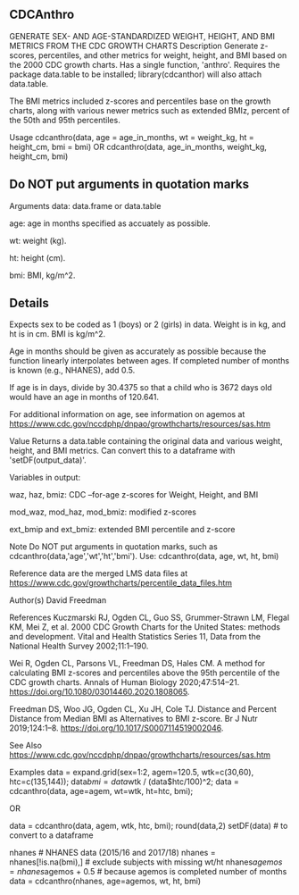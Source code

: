 ## CDCAnthro
GENERATE SEX- AND AGE-STANDARDIZED WEIGHT, HEIGHT, AND BMI METRICS FROM THE CDC GROWTH CHARTS
Description
Generate z-scores, percentiles, and other metrics for weight, height, and BMI based on the 2000 CDC growth charts. Has a single function, 'anthro'. Requires the package data.table to be installed; library(cdcanthor) will also attach data.table.

The BMI metrics included z-scores and percentiles base on the growth charts, along with various newer metrics such as extended BMIz, percent of the 50th and 95th percentiles.

Usage
cdcanthro(data, age = age_in_months, wt = weight_kg, ht = height_cm, bmi = bmi)
OR
cdcanthro(data, age_in_months, weight_kg, height_cm, bmi)

## Do NOT put arguments in quotation marks
Arguments
data: data.frame or data.table

age: age in months specified as accuately as possible.

wt: weight (kg).

ht: height (cm).

bmi: BMI, kg/m^2.

## Details
Expects sex to be coded as 1 (boys) or 2 (girls) in data. Weight is in kg, and ht is in cm. BMI is kg/m^2.

Age in months should be given as accurately as possible because the function linearly interpolates between ages. If completed number of months is known (e.g., NHANES), add 0.5.

If age is in days, divide by 30.4375 so that a child who is 3672 days old would have an age in months of 120.641.

For additional information on age, see information on agemos at https://www.cdc.gov/nccdphp/dnpao/growthcharts/resources/sas.htm

Value
Returns a data.table containing the original data and various weight, height, and BMI metrics. Can convert this to a dataframe with 'setDF(output_data)'.

Variables in output:

waz, haz, bmiz: CDC –for-age z-scores for Weight, Height, and BMI

mod_waz, mod_haz, mod_bmiz: modified z-scores

ext_bmip and ext_bmiz: extended BMI percentile and z-score

Note
Do NOT put arguments in quotation marks, such as cdcanthro(data,'age','wt','ht','bmi'). Use: cdcanthro(data, age, wt, ht, bmi)

Reference data are the merged LMS data files at https://www.cdc.gov/growthcharts/percentile_data_files.htm

Author(s)
David Freedman

References
Kuczmarski RJ, Ogden CL, Guo SS, Grummer-Strawn LM, Flegal KM, Mei Z, et al. 2000 CDC Growth Charts for the United States: methods and development. Vital and Health Statistics Series 11, Data from the National Health Survey 2002;11:1–190.

Wei R, Ogden CL, Parsons VL, Freedman DS, Hales CM. A method for calculating BMI z-scores and percentiles above the 95th percentile of the CDC growth charts. Annals of Human Biology 2020;47:514–21. https://doi.org/10.1080/03014460.2020.1808065.

Freedman DS, Woo JG, Ogden CL, Xu JH, Cole TJ. Distance and Percent Distance from Median BMI as Alternatives to BMI z-score. Br J Nutr 2019;124:1–8. https://doi.org/10.1017/S0007114519002046.

See Also
https://www.cdc.gov/nccdphp/dnpao/growthcharts/resources/sas.htm

Examples
data = expand.grid(sex=1:2, agem=120.5, wtk=c(30,60), htc=c(135,144));
data$bmi = data$wtk / (data$htc/100)^2;
data = cdcanthro(data, age=agem, wt=wtk, ht=htc, bmi);

OR 

data = cdcanthro(data, agem, wtk, htc, bmi);
round(data,2)
setDF(data) # to convert to a dataframe

nhanes   # NHANES data (2015/16 and 2017/18)
nhanes  = nhanes[!is.na(bmi),] # exclude subjects with missing wt/ht
nhanes$agemos = nhanes$agemos + 0.5   # because agemos is completed number of months
data = cdcanthro(nhanes, age=agemos, wt, ht, bmi)

